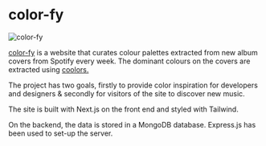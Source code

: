# color-fy

![color-fy](https://i.imgur.com/tvqSlEx.jpg)

[color-fy](https://color-fy.vercel.app/) is a website that curates colour palettes extracted from new album covers from Spotify every week. The dominant colours on the covers are extracted using [coolors.](https://coolors.co/image-picker)

The project has two goals, firstly to provide color inspiration for developers and designers & secondly for visitors of the site to discover new music.

The site is built with Next.js on the front end and styled with Tailwind.

On the backend, the data is stored in a MongoDB database. Express.js has been used to set-up the server.
